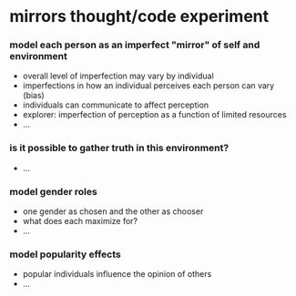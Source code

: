 <br>

# mirrors thought/code experiment

### model each person as an imperfect "mirror" of self and environment
  - overall level of imperfection may vary by individual
  - imperfections in how an individual perceives each person can vary (bias)
  - individuals can communicate to affect perception
  - explorer: imperfection of perception as a function of limited resources
  - ...

### is it possible to gather truth in this environment?
  - ...

### model gender roles
  - one gender as chosen and the other as chooser
  - what does each maximize for?
  - ...

### model popularity effects
  - popular individuals influence the opinion of others
  - ...

